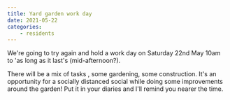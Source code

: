 ```yaml
---
title: Yard garden work day
date: 2021-05-22
categories:
    - residents
---
```


We're going to try again and hold a work day on Saturday 22nd May 10am  to 'as long as it last's (mid-afternoon?). 

There will be a mix of tasks , some gardening, some construction. It's an opportunity for a socially distanced social while doing some improvements around the garden! Put it in your diaries and I'll remind you nearer the time.

